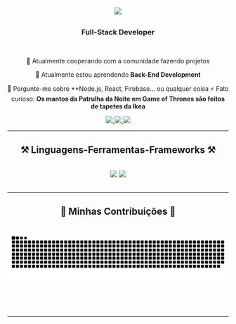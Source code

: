 <h1 align="center">
    <img src="https://readme-typing-svg.herokuapp.com/?font=Righteous&size=35&center=true&vCenter=true&width=500&height=70&duration=4000&lines=Olá!+👋;+Eu+sou+Fabio!;" />
</h1>

<h3 align="center">Full-Stack Developer</h3>

<br/>

<div align="center">
 
 🔭 Atualmente cooperando com a comunidade fazendo projetos
 
 🌱 Atualmente estou aprendendo **Back-End Development**

💬 Pergunte-me sobre **Node.js, React, Firebase... ou qualquer coisa 
⚡ Fato curioso: **Os mantos da Patrulha da Noite em Game of Thrones são feitos de tapetes da Ikea**

 </div>
 
<div align="center"> 
  <a href="fabiomarinho202020@gmail.com">
    <img src="https://img.shields.io/badge/Gmail-333333?style=for-the-badge&logo=gmail&logoColor=red" />
  </a>
  <a href="https://www.linkedin.com/in/fabio-marinho-09a2692ab/" target="_blank">
    <img src="https://img.shields.io/badge/LinkedIn-0077B5?style=for-the-badge&logo=linkedin&logoColor=white" />
  </a>
  <a href="https://github.com/fabio-marinho22" target="_blank">
     <img src="https://img.shields.io/badge/Portfólio-FF5722?style=for-the-badge&logo=todoist&logoColor=white" />
  </a>
</div>

 <hr/>
 
<h2 align="center">⚒️ Linguagens-Ferramentas-Frameworks ⚒️</h2>
<br/>
<div align="center">
    <img src="https://skillicons.dev/icons?i=react,bootstrap,html,css,github,git" />
    <img src="https://skillicons.dev/icons?i=nodejs,javascript,typescript,express,c,java,nextjs,mysql" /><br>
</div>

<br/>
<hr/>

<div align="center">
  <h2>🐍 Minhas Contribuições 🐍</h2>
  <br>
  <img alt="snake eating my contributions" src="https://raw.githubusercontent.com/salesp07/salesp07/output/github-contribution-grid-snake.svg" />
  
  <br/><br/><br/>
</div>
<hr/>
